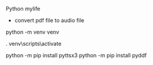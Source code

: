 Python mylife
- convert pdf file to audio file

python -m venv venv

. venv\scripts\activate

python -m pip install pyttsx3
python -m pip install pyddf